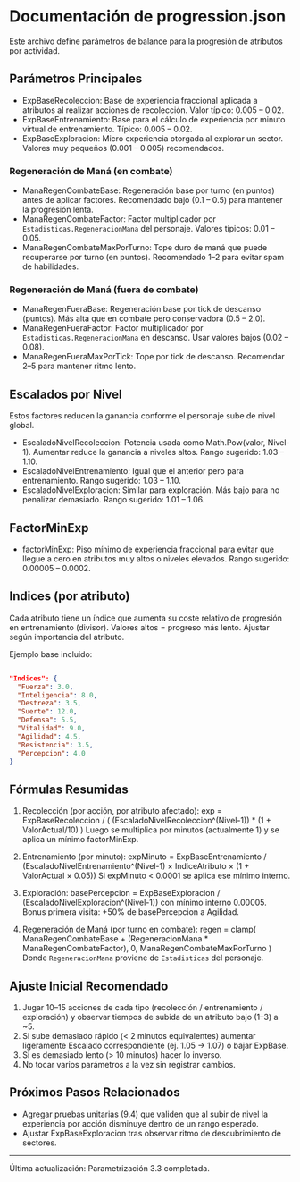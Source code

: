 # Documentación de progression.json

Este archivo define parámetros de balance para la progresión de atributos por actividad.

## Parámetros Principales

- ExpBaseRecoleccion: Base de experiencia fraccional aplicada a atributos al realizar acciones de recolección. Valor típico: 0.005 – 0.02.
- ExpBaseEntrenamiento: Base para el cálculo de experiencia por minuto virtual de entrenamiento. Típico: 0.005 – 0.02.
- ExpBaseExploracion: Micro experiencia otorgada al explorar un sector. Valores muy pequeños (0.001 – 0.005) recomendados.

### Regeneración de Maná (en combate)

- ManaRegenCombateBase: Regeneración base por turno (en puntos) antes de aplicar factores. Recomendado bajo (0.1 – 0.5) para mantener la progresión lenta.
- ManaRegenCombateFactor: Factor multiplicador por `Estadisticas.RegeneracionMana` del personaje. Valores típicos: 0.01 – 0.05.
- ManaRegenCombateMaxPorTurno: Tope duro de maná que puede recuperarse por turno (en puntos). Recomendado 1–2 para evitar spam de habilidades.

### Regeneración de Maná (fuera de combate)

- ManaRegenFueraBase: Regeneración base por tick de descanso (puntos). Más alta que en combate pero conservadora (0.5 – 2.0).
- ManaRegenFueraFactor: Factor multiplicador por `Estadisticas.RegeneracionMana` en descanso. Usar valores bajos (0.02 – 0.08).
- ManaRegenFueraMaxPorTick: Tope por tick de descanso. Recomendar 2–5 para mantener ritmo lento.

## Escalados por Nivel

Estos factores reducen la ganancia conforme el personaje sube de nivel global.

- EscaladoNivelRecoleccion: Potencia usada como Math.Pow(valor, Nivel-1). Aumentar reduce la ganancia a niveles
altos. Rango sugerido: 1.03 – 1.10.
- EscaladoNivelEntrenamiento: Igual que el anterior pero para entrenamiento. Rango sugerido: 1.03 – 1.10.
- EscaladoNivelExploracion: Similar para exploración. Más bajo para no penalizar demasiado. Rango sugerido: 1.01 – 1.06.

## FactorMinExp

- factorMinExp: Piso mínimo de experiencia fraccional para evitar que llegue a cero en atributos muy altos o niveles elevados. Rango sugerido: 0.00005 – 0.0002.

## Indices (por atributo)

Cada atributo tiene un índice que aumenta su coste relativo de progresión en entrenamiento (divisor). Valores altos = progreso más lento. Ajustar según importancia del atributo.

Ejemplo base incluido:

```json

"Indices": {
  "Fuerza": 3.0,
  "Inteligencia": 8.0,
  "Destreza": 3.5,
  "Suerte": 12.0,
  "Defensa": 5.5,
  "Vitalidad": 9.0,
  "Agilidad": 4.5,
  "Resistencia": 3.5,
  "Percepcion": 4.0
}
```

## Fórmulas Resumidas

1. Recolección (por acción, por atributo afectado):
   exp = ExpBaseRecoleccion / ( (EscaladoNivelRecoleccion^(Nivel-1)) * (1 + ValorActual/10) )
   Luego se multiplica por minutos (actualmente 1) y se aplica un mínimo factorMinExp.

2. Entrenamiento (por minuto):
   expMinuto = ExpBaseEntrenamiento / (EscaladoNivelEntrenamiento^(Nivel-1) × IndiceAtributo × (1 + ValorActual × 0.05))
   Si expMinuto < 0.0001 se aplica ese mínimo interno.

3. Exploración:
   basePercepcion = ExpBaseExploracion / (EscaladoNivelExploracion^(Nivel-1)) con mínimo interno 0.00005.
   Bonus primera visita: +50% de basePercepcion a Agilidad.

4. Regeneración de Maná (por turno en combate):
   regen = clamp( ManaRegenCombateBase + (RegeneracionMana * ManaRegenCombateFactor), 0, ManaRegenCombateMaxPorTurno )
   Donde `RegeneracionMana` proviene de `Estadisticas` del personaje.

## Ajuste Inicial Recomendado

1. Jugar 10–15 acciones de cada tipo (recolección / entrenamiento / exploración) y observar tiempos de subida de un atributo bajo (1–3) a ~5.
2. Si sube demasiado rápido (< 2 minutos equivalentes) aumentar ligeramente Escalado correspondiente (ej. 1.05 → 1.07) o bajar ExpBase.
3. Si es demasiado lento (> 10 minutos) hacer lo inverso.
4. No tocar varios parámetros a la vez sin registrar cambios.

## Próximos Pasos Relacionados

- Agregar pruebas unitarias (9.4) que validen que al subir de nivel la experiencia por acción disminuye dentro de un rango esperado.
- Ajustar ExpBaseExploracion tras observar ritmo de descubrimiento de sectores.

---
Última actualización: Parametrización 3.3 completada.
